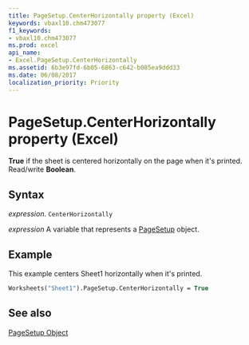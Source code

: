 ```yaml
---
title: PageSetup.CenterHorizontally property (Excel)
keywords: vbaxl10.chm473077
f1_keywords:
- vbaxl10.chm473077
ms.prod: excel
api_name:
- Excel.PageSetup.CenterHorizontally
ms.assetid: 6b3e97fd-6b05-6863-c642-b085ea9ddd33
ms.date: 06/08/2017
localization_priority: Priority
---
```



# PageSetup.CenterHorizontally property (Excel)

 **True** if the sheet is centered horizontally on the page when it's printed. Read/write **Boolean**.


## Syntax

_expression_. `CenterHorizontally`

_expression_ A variable that represents a [PageSetup](Excel.PageSetup.md) object.


## Example

This example centers Sheet1 horizontally when it's printed.


```vb
Worksheets("Sheet1").PageSetup.CenterHorizontally = True
```


## See also


[PageSetup Object](Excel.PageSetup.md)

